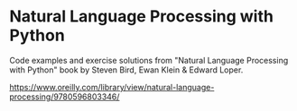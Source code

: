 # Natural Language Processing with Python

Code examples and exercise solutions from 
"Natural Language Processing with Python" 
book by Steven Bird, Ewan Klein & Edward Loper.

https://www.oreilly.com/library/view/natural-language-processing/9780596803346/